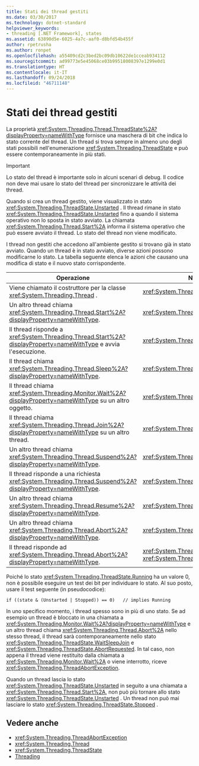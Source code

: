 ```yaml
---
title: Stati dei thread gestiti
ms.date: 03/30/2017
ms.technology: dotnet-standard
helpviewer_keywords:
- threading [.NET Framework], states
ms.assetid: 63890d5e-6025-4a7c-aaf0-d8bfd54b455f
author: rpetrusha
ms.author: ronpet
ms.openlocfilehash: a55409cd2c3bed2bc09db10622de1cceab934112
ms.sourcegitcommit: ad99773e5e45068ce03b99518008397e1299e0d1
ms.translationtype: HT
ms.contentlocale: it-IT
ms.lasthandoff: 09/24/2018
ms.locfileid: "46711148"
---
```

# <a name="managed-thread-states"></a>Stati dei thread gestiti
La proprietà <xref:System.Threading.Thread.ThreadState%2A?displayProperty=nameWithType> fornisce una maschera di bit che indica lo stato corrente del thread. Un thread si trova sempre in almeno uno degli stati possibili nell'enumerazione <xref:System.Threading.ThreadState> e può essere contemporaneamente in più stati.  
  
> [!IMPORTANT]
>  Lo stato del thread è importante solo in alcuni scenari di debug. Il codice non deve mai usare lo stato del thread per sincronizzare le attività dei thread.  
  
 Quando si crea un thread gestito, viene visualizzato in stato <xref:System.Threading.ThreadState.Unstarted> . Il thread rimane in stato <xref:System.Threading.ThreadState.Unstarted> fino a quando il sistema operativo non lo sposta in stato avviato. La chiamata <xref:System.Threading.Thread.Start%2A> informa il sistema operativo che può essere avviato il thread. Lo stato del thread non viene modificato.  
  
 I thread non gestiti che accedono all'ambiente gestito si trovano già in stato avviato. Quando un thread è in stato avviato, diverse azioni possono modificarne lo stato. La tabella seguente elenca le azioni che causano una modifica di stato e il nuovo stato corrispondente.  
  
|Operazione|Nuovo stato risultante|  
|------------|-------------------------|  
|Viene chiamato il costruttore per la classe <xref:System.Threading.Thread> .|<xref:System.Threading.ThreadState.Unstarted>|  
|Un altro thread chiama <xref:System.Threading.Thread.Start%2A?displayProperty=nameWithType>.|<xref:System.Threading.ThreadState.Unstarted>|  
|Il thread risponde a <xref:System.Threading.Thread.Start%2A?displayProperty=nameWithType> e avvia l'esecuzione.|<xref:System.Threading.ThreadState.Running>|  
|Il thread chiama <xref:System.Threading.Thread.Sleep%2A?displayProperty=nameWithType>.|<xref:System.Threading.ThreadState.WaitSleepJoin>|  
|Il thread chiama <xref:System.Threading.Monitor.Wait%2A?displayProperty=nameWithType> su un altro oggetto.|<xref:System.Threading.ThreadState.WaitSleepJoin>|  
|Il thread chiama <xref:System.Threading.Thread.Join%2A?displayProperty=nameWithType> su un altro thread.|<xref:System.Threading.ThreadState.WaitSleepJoin>|  
|Un altro thread chiama <xref:System.Threading.Thread.Suspend%2A?displayProperty=nameWithType>.|<xref:System.Threading.ThreadState.SuspendRequested>|  
|Il thread risponde a una richiesta <xref:System.Threading.Thread.Suspend%2A?displayProperty=nameWithType>.|<xref:System.Threading.ThreadState.Suspended>|  
|Un altro thread chiama <xref:System.Threading.Thread.Resume%2A?displayProperty=nameWithType>.|<xref:System.Threading.ThreadState.Running>|  
|Un altro thread chiama <xref:System.Threading.Thread.Abort%2A?displayProperty=nameWithType>.|<xref:System.Threading.ThreadState.AbortRequested>|  
|Il thread risponde ad <xref:System.Threading.Thread.Abort%2A?displayProperty=nameWithType>.|<xref:System.Threading.ThreadState.Aborted>, quindi <xref:System.Threading.ThreadState.Stopped>|  
  
 Poiché lo stato <xref:System.Threading.ThreadState.Running> ha un valore 0, non è possibile eseguire un test dei bit per individuare lo stato. Al suo posto, usare il test seguente (in pseudocodice):  
  
```  
if ((state & (Unstarted | Stopped)) == 0)   // implies Running     
```  
  
 In uno specifico momento, i thread spesso sono in più di uno stato. Se ad esempio un thread è bloccato in una chiamata a <xref:System.Threading.Monitor.Wait%2A?displayProperty=nameWithType> e un altro thread chiama <xref:System.Threading.Thread.Abort%2A> nello stesso thread, il thread sarà contemporaneamente nello stato <xref:System.Threading.ThreadState.WaitSleepJoin> e <xref:System.Threading.ThreadState.AbortRequested>. In tal caso, non appena il thread viene restituito dalla chiamata a <xref:System.Threading.Monitor.Wait%2A> o viene interrotto, riceve <xref:System.Threading.ThreadAbortException>.  
  
 Quando un thread lascia lo stato <xref:System.Threading.ThreadState.Unstarted> in seguito a una chiamata a <xref:System.Threading.Thread.Start%2A>, non può più tornare allo stato <xref:System.Threading.ThreadState.Unstarted> . Un thread non può mai lasciare lo stato <xref:System.Threading.ThreadState.Stopped> .  
  
## <a name="see-also"></a>Vedere anche

- <xref:System.Threading.ThreadAbortException>  
- <xref:System.Threading.Thread>  
- <xref:System.Threading.ThreadState>  
- [Threading](../../../docs/standard/threading/index.md)
